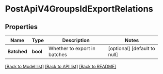 # PostApiV4GroupsIdExportRelations

## Properties
Name | Type | Description | Notes
------------ | ------------- | ------------- | -------------
**Batched** | **bool** | Whether to export in batches | [optional] [default to null]

[[Back to Model list]](../README.md#documentation-for-models) [[Back to API list]](../README.md#documentation-for-api-endpoints) [[Back to README]](../README.md)



